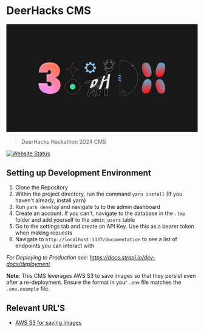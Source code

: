 
# DeerHacks CMS


[![DeerHacks Image](https://github.com/utmmcss/deerhacks/blob/c097731ac1a95f138462fbac6aa87ed0c7bfd191/public/backgrounds/collage.jpg?raw=true)](https://deerhacks.ca)

> DeerHacks Hackathon 2024 CMS

[![Website Status](https://img.shields.io/website?down_color=red&down_message=offline&up_color=green&up_message=online&url=https%3A%2F%2Fdeerhacks.ca)](https://deerhacks.ca)

## Setting up Development Environment

1. Clone the Repository
2. Within the project directory, run the command `yarn install` (If you haven't already, install yarn)
3. Run `yarn develop` and navigate to to the admin dashboard
4. Create an account. If you can't, navigate to the database in the `.tmp` folder and add yourself to the `admin_users` table
5. Go to the settings tab and create an API Key. Use this as a bearer token when making requests
6. Navigate to `http://localhost:1337/documentation` to see a list of endpoints you can interact with

*For Deploying to Production see: https://docs.strapi.io/dev-docs/deployment*

**Note**: This CMS leverages AWS S3 to save images so that they persist even after a re-deployment. Ensure the format in your `.env` file matches the `.env.example` file.

## Relevant URL'S
- [AWS S3 for saving images](https://aws.amazon.com/s3/pricing/?p=pm&c=s3&z=4)


